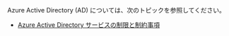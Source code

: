 Azure Active Directory (AD) については、次のトピックを参照してください。

 - [Azure Active Directory サービスの制限と制約事項](http://msdn.microsoft.com/library/azure/dn764971.aspx)

<!---HONumber=62-->